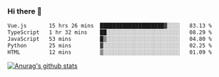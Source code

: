 ### Hi there 👋



<!--
**webB1an/webB1an** is a ✨ _special_ ✨ repository because its `README.md` (this file) appears on your GitHub profile.

Here are some ideas to get you started:

- 🔭 I’m currently working on ...
- 🌱 I’m currently learning ...
- 👯 I’m looking to collaborate on ...
- 🤔 I’m looking for help with ...
- 💬 Ask me about ...
- 📫 How to reach me: ...
- 😄 Pronouns: ...
- ⚡ Fun fact: ...
-->

<!--START_SECTION:waka-->

```txt
Vue.js       15 hrs 26 mins  ████████████████████▓░░░░   83.13 %
TypeScript   1 hr 32 mins    ██░░░░░░░░░░░░░░░░░░░░░░░   08.29 %
JavaScript   53 mins         █▒░░░░░░░░░░░░░░░░░░░░░░░   04.80 %
Python       25 mins         ▓░░░░░░░░░░░░░░░░░░░░░░░░   02.25 %
HTML         12 mins         ▒░░░░░░░░░░░░░░░░░░░░░░░░   01.09 %
```

<!--END_SECTION:waka-->


[![Anurag's github stats](https://github-readme-stats.vercel.app/api?username=webB1an&show_icons=true&theme=radical)](https://github.com/anuraghazra/github-readme-stats)

